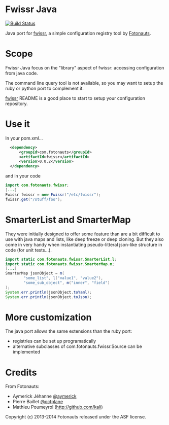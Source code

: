Fwissr Java
===========

[![Build Status](https://travis-ci.org/fotonauts/fwissr.png)](https://travis-ci.org/fotonauts/fwissr)

Java port for [fwissr](http://github.com/fotonauts/fwissr), a simple configuration registry tool
by [Fotonauts](http://www.fotopedia.com).

Scope
=====

Fwissr Java focus on the "library" aspect of fwissr: accessing configuration from java code.

The command line query tool is not available, so you may want to setup the ruby or python port to complement it.

[fwissr](http://github.com/fotonauts/fwissr) README is a good place to start to setup your configuration repository.

Use it
======

In your pom.xml...

```XML
  <dependency>
      <groupId>com.fotonauts</groupId>
      <artifactId>fwissr</artifactId>
      <version>0.0.2</version>
  </dependency>
```

and in your code

```Java
import com.fotonauts.fwissr;
[...]
Fwissr fwissr = new Fwissr("/etc/fwissr");
fwissr.get("/stuff/foo");
```

SmarterList and SmarterMap
==========================

They were initially designed to offer some feature than are a bit difficult to use with java maps and lists, 
like deep freeze or deep cloning. But they also come in very handy when instantiating pseudo-litteral 
json-like structure in code (for unit tests...).

```Java
import static com.fotonauts.fwissr.SmarterList.l;
import static com.fotonauts.fwissr.SmarterMap.m;
[...]
SmarterMap jsonObject = m(
        "some_list", l("value1", "value2"), 
        "some_sub_object", m("inner", "field") 
);
System.err.println(jsonObject.toYaml);
System.err.println(jsonObject.toJson);
```


More customization
==================

The java port allows the same extensions than the ruby port:
- registries can be set up programatically
- alternative subclasses of com.fotonauts.fwissr.Source can be implemented

Credits
=======

From Fotonauts:

- Aymerick Jéhanne [@aymerick](https://twitter.com/aymerick)
- Pierre Baillet [@octplane](https://twitter.com/octplane)
- Mathieu Poumeyrol (http://github.com/kali)

Copyright (c) 2013-2014 Fotonauts released under the ASF license.
